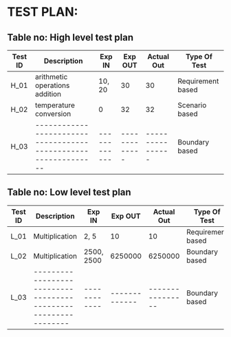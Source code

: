 # TEST PLAN:

## Table no: High level test plan

| **Test ID** | **Description**                                              | **Exp IN** | **Exp OUT** | **Actual Out** |**Type Of Test**  |    
|-------------|--------------------------------------------------------------|------------|-------------|----------------|------------------|
|  H_01       | arithmetic operations addition                               | 10, 20     |     30      |       30       |Requirement based |
|  H_02       |   temperature conversion                                     |    0       |     32      |       32       |Scenario based    |
|  H_03       |--------------------------------------------------------------|  ------------|-------------|----------------|Boundary based    |

## Table no: Low level test plan

| **Test ID** | **Description**                                              | **Exp IN** | **Exp OUT** | **Actual Out** |**Type Of Test**  |    
|-------------|--------------------------------------------------------------|------------|-------------|----------------|------------------|
|  L_01       |  Multiplication                                              |  2, 5      |     10      |     10         |Requirement based |
|  L_02       |  Multiplication                                              | 2500, 2500 |  6250000    |  6250000       | Boundary based    |
|  L_03       |--------------------------------------------------------------|  ------------|-------------|----------------|Boundary based    |
 
